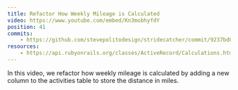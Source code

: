 ```yaml
---
title: Refactor How Weekly Mileage is Calculated
video: https://www.youtube.com/embed/Kn3mobhyfdY
position: 41
commits:
    - https://github.com/stevepolitodesign/stridecatcher/commit/9237bd086fc19b1c6964cc310b56e8949b71ba33
resources:
    - https://api.rubyonrails.org/classes/ActiveRecord/Calculations.html#method-i-sum
---
```

In this video, we refactor how weekly mileage is calculated by adding a new column to the activities table to store the distance in miles.